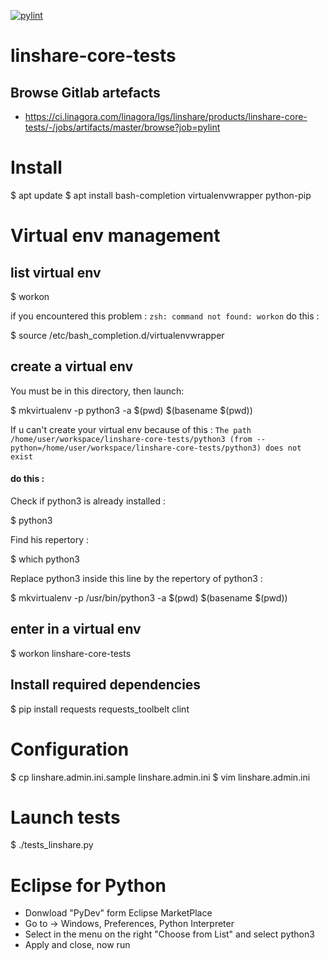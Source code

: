 [![pylint](https://ci.linagora.com/linagora/lgs/linshare/products/linshare-core-tests/-/jobs/artifacts/master/raw/badges/pylint.svg?job=pylint)](https://ci.linagora.com/linagora/lgs/linshare/products/linshare-core-tests/-/jobs/artifacts/master/browse?job=pylint)


# linshare-core-tests

## Browse Gitlab artefacts

* https://ci.linagora.com/linagora/lgs/linshare/products/linshare-core-tests/-/jobs/artifacts/master/browse?job=pylint

# Install 

$ apt update
$ apt install bash-completion virtualenvwrapper python-pip

# Virtual env management

## list virtual env

$ workon

if you encountered this problem :  `zsh: command not found: workon`
do this :

$ source /etc/bash_completion.d/virtualenvwrapper


## create a virtual env

You must be in this directory, then launch:

$ mkvirtualenv -p python3 -a $(pwd) $(basename $(pwd))

If u can't create your virtual env because of this :
`The path /home/user/workspace/linshare-core-tests/python3 (from --python=/home/user/workspace/linshare-core-tests/python3) does not exist`

#### do this :
Check if python3 is already installed :

$ python3

Find his repertory :

$  which python3

Replace python3 inside this line by the repertory of python3 :

$ mkvirtualenv -p /usr/bin/python3 -a $(pwd) $(basename $(pwd))

## enter in a virtual env

$ workon linshare-core-tests

## Install required dependencies

$ pip install requests requests_toolbelt clint

# Configuration

$ cp linshare.admin.ini.sample linshare.admin.ini 
$ vim linshare.admin.ini

# Launch tests

$ ./tests_linshare.py

# Eclipse for Python

- Donwload "PyDev" form Eclipse MarketPlace
- Go to -> Windows, Preferences, Python Interpreter
- Select in the menu on the right  "Choose from List" and select python3
- Apply and close, now run
